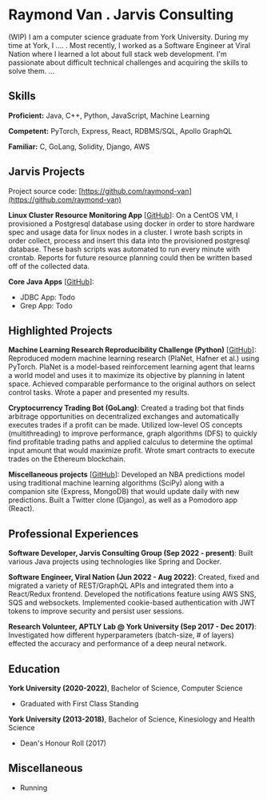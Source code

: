 # Raymond Van . Jarvis Consulting

(WIP) I am a computer science graduate from York University. During my time at York, I .... . Most recently, I worked as a Software Engineer at Viral Nation where I learned a lot about full stack web development. I'm passionate about difficult technical challenges and acquiring the skills to solve them.  ...

## Skills

**Proficient:** Java, C++, Python, JavaScript, Machine Learning

**Competent:** PyTorch, Express, React, RDBMS/SQL, Apollo GraphQL

**Familiar:** C, GoLang, Solidity, Django, AWS

## Jarvis Projects

Project source code: [https://github.com/raymond-van](https://github.com/raymond-van)


**Linux Cluster Resource Monitoring App** [[GitHub](https://github.com/raymond-van/tree/master/linux_sql)]: On a CentOS VM, I provisioned a Postgresql database using docker in order to store hardware spec and usage data for linux nodes in a cluster. I wrote bash scripts in order collect, process and insert this data into the provisioned postgresql database. These bash scripts was automated to run every minute with crontab. Reports for future resource planning could then be written based off of the collected data.

**Core Java Apps** [[GitHub](https://github.com/raymond-van/tree/master/core_java)]:
      
  - JDBC App: Todo
  - Grep App: Todo


## Highlighted Projects
**Machine Learning Research Reproducibility Challenge (Python)** [[GitHub](https://github.com/raymond-van/planet)]: Reproduced modern machine learning research (PlaNet, Hafner et al.) using PyTorch. PlaNet is a model-based reinforcement learning agent that learns a world model and uses it to maximize its objective by planning in latent space. Achieved comparable performance to the original authors on select control tasks. Wrote a paper and presented my results.

**Cryptocurrency Trading Bot (GoLang)**: Created a trading bot that finds arbitrage opportunities on decentralized exchanges and automatically executes trades if a profit can be made. Utilized low-level OS concepts (multithreading) to improve performance, graph algorithms (DFS) to quickly find profitable trading paths and applied calculus to determine the optimal input amount that would maximize profit. Wrote smart contracts to execute trades on the Ethereum blockchain.

**Miscellaneous projects** [[GitHub](https://github.com/raymond-van)]: Developed an NBA predictions model using traditional machine learning algorithms (SciPy) along with a companion site (Express, MongoDB) that would update daily with new predictions. Built a Twitter clone (Django), as well as a Pomodoro app (React).


## Professional Experiences

**Software Developer, Jarvis Consulting Group (Sep 2022 - present)**: Built various Java projects using technologies like Spring and Docker.

**Software Engineer, Viral Nation (Jun 2022 - Aug 2022)**: Created, fixed and migrated a variety of REST/GraphQL APIs and integrated them into a React/Redux frontend. Developed the notifications feature using AWS SNS, SQS and websockets. Implemented cookie-based authentication with JWT tokens to improve security and persist user sessions.

**Research Volunteer, APTLY Lab @ York University (Sep 2017 - Dec 2017)**: Investigated how different hyperparameters (batch-size, # of layers) effected the accuracy and performance of a deep neural network.


## Education
**York University (2020-2022)**, Bachelor of Science, Computer Science
- Graduated with First Class Standing

**York University (2013-2018)**, Bachelor of Science, Kinesiology and Health Science
- Dean's Honour Roll (2017)


## Miscellaneous
- Running